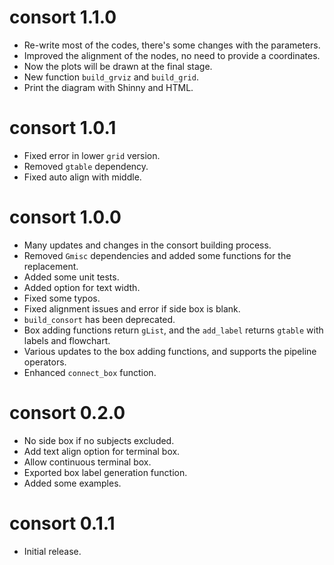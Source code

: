 # consort 1.1.0

-   Re-write most of the codes, there's some changes with the parameters.
-   Improved the alignment of the nodes, no need to provide a coordinates.
-   Now the plots will be drawn at the final stage.
-   New function `build_grviz` and `build_grid`.
-   Print the diagram with Shinny and HTML.

# consort 1.0.1

-   Fixed error in lower `grid` version.
-   Removed `gtable` dependency.
-   Fixed auto align with middle.

# consort 1.0.0

-   Many updates and changes in the consort building process.
-   Removed `Gmisc` dependencies and added some functions for the replacement.
-   Added some unit tests.
-   Added option for text width.
-   Fixed some typos.
-   Fixed alignment issues and error if side box is blank.
-   `build_consort` has been deprecated.
-   Box adding functions return `gList`, and the `add_label` returns `gtable` with labels and flowchart.
-   Various updates to the box adding functions, and supports the pipeline operators.
-   Enhanced `connect_box` function.

# consort 0.2.0

-   No side box if no subjects excluded.
-   Add text align option for terminal box.
-   Allow continuous terminal box.
-   Exported box label generation function.
-   Added some examples.

# consort 0.1.1

-   Initial release.
